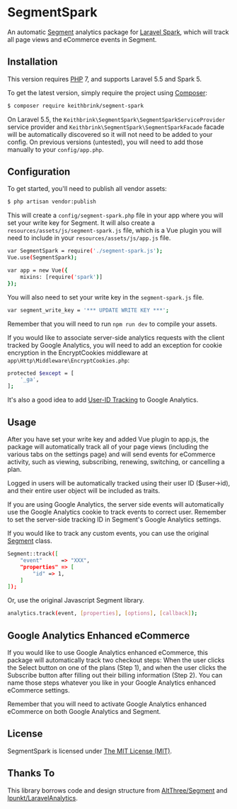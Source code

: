 # SegmentSpark

An automatic [Segment](https://segment.com/) analytics package for [Laravel Spark](https://spark.laravel.com/), which will track all page views and eCommerce events in Segment.

## Installation

This version requires [PHP](https://php.net) 7, and supports Laravel 5.5 and Spark 5.

To get the latest version, simply require the project using [Composer](https://getcomposer.org):

```bash
$ composer require keithbrink/segment-spark
```

On Laravel 5.5, the `Keithbrink\SegmentSpark\SegmentSparkServiceProvider` service provider and `Keithbrink\SegmentSpark\SegmentSparkFacade` facade will be automatically discovered so it will not need to be added to your config. On previous versions (untested), you will need to add those manually to your `config/app.php`.

## Configuration

To get started, you'll need to publish all vendor assets:

```bash
$ php artisan vendor:publish
```

This will create a `config/segment-spark.php` file in your app where you will set your write key for Segment. It will also create a `resources/assets/js/segment-spark.js` file, which is a Vue plugin you will need to include in your `resources/assets/js/app.js` file.

```bash
var SegmentSpark = require('./segment-spark.js');
Vue.use(SegmentSpark);

var app = new Vue({
    mixins: [require('spark')]
});
```

You will also need to set your write key in the `segment-spark.js` file.

```bash
var segment_write_key = '*** UPDATE WRITE KEY ***';
```

Remember that you will need to run `npm run dev` to compile your assets.

If you would like to associate server-side analytics requests with the client tracked by Google Analytics, you will need to add an exception for cookie encryption in the EncryptCookies middleware at `app\Http\Middleware\EncryptCookies.php`:

```bash
protected $except = [
    '_ga',
];
```

It's also a good idea to add [User-ID Tracking](https://segment.com/docs/destinations/google-analytics/#user-id) to Google Analytics. 

## Usage

After you have set your write key and added Vue plugin to app.js, the package will automatically track all of your page views (including the various tabs on the settings page) and will send events for eCommerce activity, such as viewing, subscribing, renewing, switching, or cancelling a plan. 

Logged in users will be automatically tracked using their user ID ($user->id), and their entire user object will be included as traits.

If you are using Google Analytics, the server side events will automatically use the Google Analytics cookie to track events to correct user. Remember to set the server-side tracking ID in Segment's Google Analytics settings.

If you would like to track any custom events, you can use the original [Segment](https://github.com/segmentio/analytics-php) class.

```bash
Segment::track([
    "event"      => "XXX",
    "properties" => [
        "id" => 1,
    ]
]);
```

Or, use the original Javascript Segment library.

```bash
analytics.track(event, [properties], [options], [callback]);
```

## Google Analytics Enhanced eCommerce

If you would like to use Google Analytics enhanced eCommerce, this package will automatically track two checkout steps: When the user clicks the Select button on one of the plans (Step 1), and when the user clicks the Subscribe button after filling out their billing information (Step 2). You can name those steps whatever you like in your Google Analytics enhanced eCommerce settings.

Remember that you will need to activate Google Analytics enhanced eCommerce on both Google Analytics and Segment.

## License

SegmentSpark is licensed under [The MIT License (MIT)](LICENSE).

## Thanks To

This library borrows code and design structure from [AltThree/Segment](https://github.com/AltThree/Segment) and [Ipunkt/LaravelAnalytics](https://github.com/ipunkt/laravel-analytics). 
